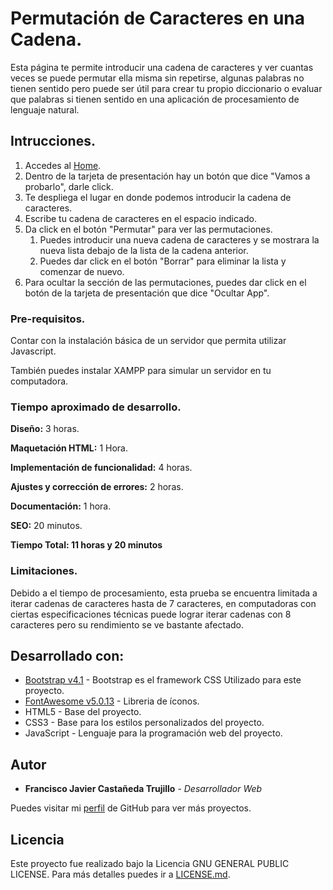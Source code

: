 # Permutación de Caracteres en una Cadena.

Esta página te permite introducir una cadena de caracteres y ver cuantas veces se puede permutar ella misma sin repetirse, algunas palabras no tienen sentido pero puede ser útil para crear tu propio diccionario o evaluar que palabras si tienen sentido en una aplicación de procesamiento de lenguaje natural.

## Intrucciones.

1. Accedes al [Home](http://18.217.19.223/Permutacion-de-caracteres/).
2. Dentro de la tarjeta de presentación hay un botón que dice "Vamos a probarlo", darle click.
3. Te despliega el lugar en donde podemos introducir la cadena de caracteres.
4. Escribe tu cadena de caracteres en el espacio indicado.
5. Da click en el botón "Permutar" para ver las permutaciones.
      1. Puedes introducir una nueva cadena de caracteres y se mostrara la nueva lista debajo de la lista de la cadena anterior.
      2. Puedes dar click en el botón "Borrar" para eliminar la lista y comenzar de nuevo.
6. Para ocultar la sección de las permutaciones, puedes dar click en el botón de la tarjeta de presentación que dice "Ocultar App".

### Pre-requisitos.

Contar con la instalación básica de un servidor que permita utilizar Javascript.

También puedes instalar XAMPP para simular un servidor en tu computadora.

### Tiempo aproximado de desarrollo.

**Diseño:** 3 horas.

**Maquetación HTML:** 1 Hora.

**Implementación de funcionalidad:** 4 horas.

**Ajustes y corrección de errores:** 2 horas.

**Documentación:** 1 hora.

**SEO:** 20 minutos.

 **Tiempo Total: 11 horas y 20 minutos**

### Limitaciones.

Debido a el tiempo de procesamiento, esta prueba se encuentra limitada a iterar cadenas de caracteres hasta de 7 caracteres, en computadoras con ciertas especificaciones técnicas puede lograr iterar cadenas con 8 caracteres pero su rendimiento se ve bastante afectado.

## Desarrollado con:

* [Bootstrap v4.1](https://getbootstrap.com/) - Bootstrap es el framework CSS Utilizado para este proyecto.
* [FontAwesome v5.0.13](https://fontawesome.com/) - Libreria de íconos.
* HTML5 - Base del proyecto.
* CSS3 - Base para los estilos personalizados del proyecto.
* JavaScript - Lenguaje para la programación web del proyecto.

## Autor

* **Francisco Javier Castañeda Trujillo** - *Desarrollador Web*

Puedes visitar mi [perfil](https://github.com/fcastaneda9725) de GitHub para ver más proyectos.

## Licencia

Este proyecto fue realizado bajo la Licencia GNU GENERAL PUBLIC LICENSE. Para más detalles puedes ir a [LICENSE.md](LICENSE.md).
